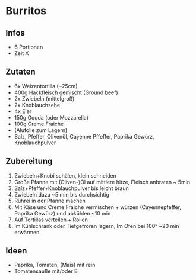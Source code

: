 # Burritos

## Infos
- 6 Portionen
- Zeit X
  
## Zutaten
- 6x Weizentortilla (~25cm)
- 400g Hackfleisch gemischt (Ground beef)
- 2x Zwiebeln (mittelgroß)
- 2x Knoblauchzehe
- 4x Eier
- 150g Gouda (oder Mozzarella)
- 100g Creme Fraiche
- (Alufolie zum Lagern)
- Salz, Pfeffer, Olivenöl, Cayenne Pffeffer, Paprika Gewürz, Knoblauchpulver

## Zubereitung
1. Zwiebeln+Knobi schälen, klein schneiden
2. Große Pfanne mit (Oliven-)Öl auf mittlere hitze, Fleisch anbraten ~ 5min
3. Salz+Pfeffer+Knoblauchpulver bis leicht braun
4. Zwiebeln dazu ~5 min bis durchsichtig
5. Rührei in der Pfanne machen
6. Mit Käse und Creme Fraiche vermischen + würzen (Cayennepfeffer, Paprika Gewürz) und abkühlen ~10 min
7. Auf Tortillas verteilen + Rollen
8. Im Kühlschrank oder Tiefgefroren lagern, Im Ofen bei 100° ~20 min erwärmen   

## Ideen
- Paprika, Tomaten, (Mais) mit rein
- Tomatensauße mit/oder Ei
